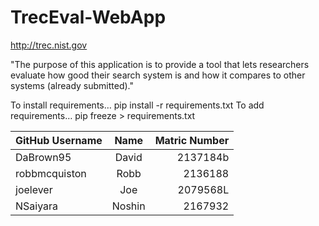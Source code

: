 # TrecEval-WebApp

http://trec.nist.gov

"The purpose of this application is to provide a tool that lets researchers evaluate how good their search system is and how it compares to other systems (already submitted)."


To install requirements… pip install -r requirements.txt
To add requirements… pip freeze > requirements.txt

| GitHub Username | Name | Matric Number|
|-----------------|:----:|-------------:|
|DaBrown95        |David |2137184b      |
|robbmcquiston    |Robb  |2136188       |
|joelever         |Joe   |2079568L      |
|NSaiyara         |Noshin|2167932       |


